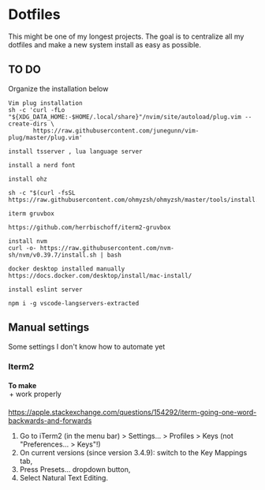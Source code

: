 # Dotfiles

This might be one of my longest projects. The goal is to centralize all my dotfiles and make a new system install as easy as possible. 

## TO DO

Organize the installation below

```
Vim plug installation
sh -c 'curl -fLo "${XDG_DATA_HOME:-$HOME/.local/share}"/nvim/site/autoload/plug.vim --create-dirs \
       https://raw.githubusercontent.com/junegunn/vim-plug/master/plug.vim'

install tsserver , lua language server

install a nerd font 

install ohz

sh -c "$(curl -fsSL https://raw.githubusercontent.com/ohmyzsh/ohmyzsh/master/tools/install.sh)"

iterm gruvbox

https://github.com/herrbischoff/iterm2-gruvbox

install nvm
curl -o- https://raw.githubusercontent.com/nvm-sh/nvm/v0.39.7/install.sh | bash

docker desktop installed manually 
https://docs.docker.com/desktop/install/mac-install/

install eslint server

npm i -g vscode-langservers-extracted

```


## Manual settings

Some settings I don't know how to automate yet

### Iterm2

#### To make <option> + <arrow-left or right> work properly
https://apple.stackexchange.com/questions/154292/iterm-going-one-word-backwards-and-forwards

1. Go to iTerm2 (in the menu bar) > Settings... > Profiles > Keys (not "Preferences... > Keys"!)
2. On current versions (since version 3.4.9): switch to the Key Mappings tab,
3. Press Presets... dropdown button,
4. Select Natural Text Editing.

